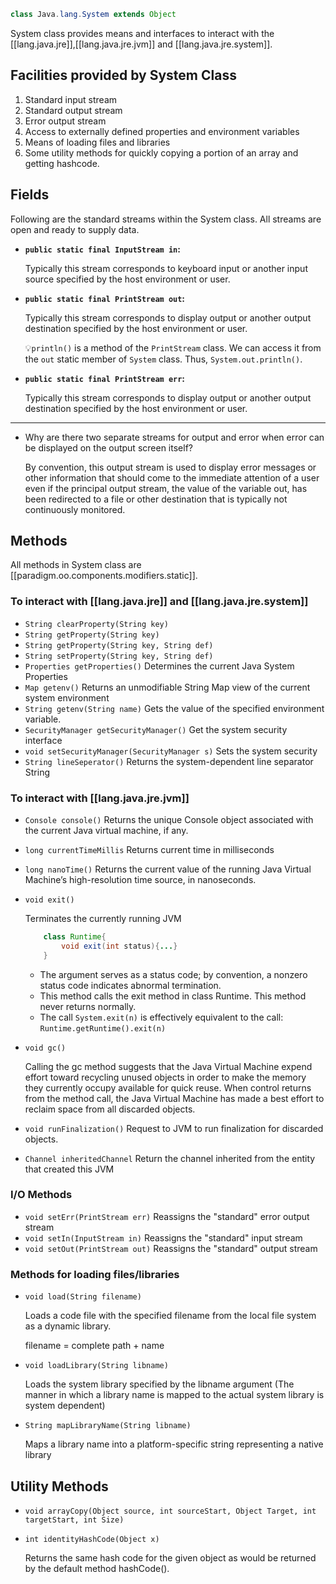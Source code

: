

```java
class Java.lang.System extends Object
```

System class provides means and interfaces to interact with the [[lang.java.jre]],[[lang.java.jre.jvm]] and [[lang.java.jre.system]].

## Facilities provided by System Class

1. Standard input stream
2. Standard output stream
3. Error output stream
4. Access to externally defined properties and environment variables
5. Means of loading files and libraries
6. Some utility methods for quickly copying a portion of an array and getting hashcode.

## Fields

Following are the standard streams within the System class. All streams are open and ready to supply data.

- **`public static final InputStream in`:**

    Typically this stream corresponds to keyboard input or another input source specified by the host environment or user.

- **`public static final PrintStream out`:**

    Typically this stream corresponds to display output or another output destination specified by the host environment or user.

    💡`println()` is a method of the `PrintStream` class. We can access it from the `out` static member of `System` class. Thus, `System.out.println()`.

- **`public static final PrintStream err`:**

    Typically this stream corresponds to display output or another output destination specified by the host environment or user.

---

- Why are there two separate streams for output and error when error can be displayed on the output screen itself?

    By convention, this output stream is used to display error messages or other information that should come to the immediate attention of a user even if the principal output stream, the value of the variable out, has been redirected to a file or other destination that is typically not continuously monitored.


## Methods

All methods in System class are [[paradigm.oo.components.modifiers.static]].



### To interact with [[lang.java.jre]] and [[lang.java.jre.system]] 
- `String clearProperty(String key)`
- `String getProperty(String key)`
- `String getProperty(String key, String def)`
- `String setProperty(String key, String def)`
- `Properties getProperties()`
    Determines the current Java System Properties
- `Map getenv()`
    Returns an unmodifiable String Map view of the current system environment
- `String getenv(String name)`
    Gets the value of the specified environment variable.
- `SecurityManager getSecurityManager()`
    Get the system security interface
- `void setSecurityManager(SecurityManager s)`
    Sets the system security
- `String lineSeperator()`
    Returns the system-dependent line separator String    

### To interact with [[lang.java.jre.jvm]] 

- `Console console()`
    Returns the unique Console object associated with the current Java virtual machine, if any.
- `long currentTimeMillis`
    Returns current time in milliseconds
- `long nanoTime()`
   Returns the current value of the running Java Virtual Machine’s high-resolution time source, in nanoseconds.

- `void exit()`
   
    Terminates the currently running JVM

    ```java
        class Runtime{
            void exit(int status){...}
        }
    ```

    - The argument serves as a status code; by convention, a nonzero status code indicates abnormal termination.
    - This method calls the exit method in class Runtime. This method never returns normally.
    - The call `System.exit(n)` is effectively equivalent to the call: `Runtime.getRuntime().exit(n)`

- `void gc()`

    Calling the gc method suggests that the Java Virtual Machine expend effort toward recycling unused objects in order to make the memory they currently occupy available for quick reuse. When control returns from the method call, the Java Virtual Machine has made a best effort to reclaim space from all discarded objects.

- `void runFinalization()`
    Request to JVM to run finalization for discarded objects.
- `Channel inheritedChannel`
    Return the channel inherited from the entity that created this JVM


### I/O Methods

- `void setErr(PrintStream err)`
    Reassigns the "standard" error output stream
- `void setIn(InputStream in)`
    Reassigns the "standard" input stream
- `void setOut(PrintStream out)`
    Reassigns the "standard" output stream               


### Methods for loading files/libraries

- `void load(String filename)`

    Loads a code file with the specified filename from the local file system as a dynamic library.

    filename = complete path + name

- `void loadLibrary(String libname)`

    Loads the system library specified by the libname argument (The manner in which a library name is mapped to the actual system library is system dependent)


- `String mapLibraryName(String libname)`

    Maps a library name into a platform-specific string representing a native library


## Utility Methods

- `void arrayCopy(Object source, int sourceStart, Object Target, int targetStart, int Size)`

- `int identityHashCode(Object x)`

    Returns the same hash code for the given object as would be returned by the default method hashCode().

